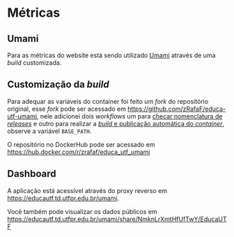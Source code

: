 <!--
 Copyright (c) 2023 Rafael Farias
 
 This software is released under the MIT License.
 https://opensource.org/licenses/MIT
-->

# Métricas

## Umami
Para as métricas do website está sendo utilizado [Umami](https://umami.is/) através de uma *build* customizada.

## Customização da *build*
Para adequar as variaveis do container foi feito um *fork* do repositório original, esse *fork* pode ser acessado em <https://github.com/zRafaF/educa-utf-umami>, nele adicionei dois *workflows* um para [checar nomenclatura de *releases*](https://github.com/zRafaF/educa-utf-umami/blob/master/.github/workflows/pr-title-check.yml) e outro para realizar a [*build* e publicação automática do *container*](https://github.com/zRafaF/educa-utf-umami/blob/master/.github/workflows/publish-container.yml), observe a variável `BASE_PATH`.

O repositório no DockerHub pode ser acessado em <https://hub.docker.com/r/zrafaf/educa_utf_umami>

## Dashboard
A aplicação está acessível através do proxy reverso em <https://educautf.td.utfpr.edu.br/umami>.

Você também pode visualizar os dados públicos em <https://educautf.td.utfpr.edu.br/umami/share/NmknLrXmtHfUfTwY/EducaUTF>
